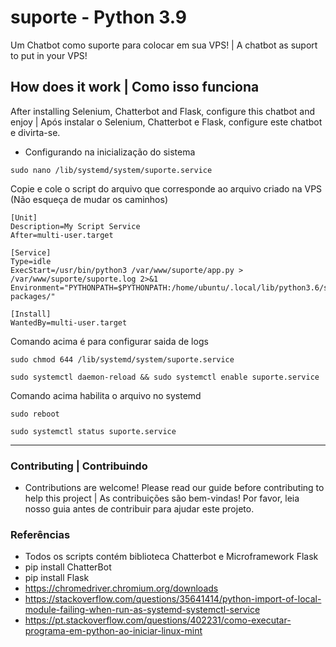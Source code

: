 # suporte - Python 3.9
Um Chatbot como suporte para colocar em sua VPS! | A chatbot as suport to put in your VPS!

## How does it work | Como isso funciona
After installing Selenium, Chatterbot and Flask, configure this chatbot and enjoy | Após instalar o Selenium, Chatterbot e Flask, configure este chatbot e divirta-se.

* Configurando na inicialização do sistema
```
sudo nano /lib/systemd/system/suporte.service
```
Copie e cole o script do arquivo que corresponde ao arquivo criado na VPS (Não esqueça de mudar os caminhos)
```
[Unit]
Description=My Script Service
After=multi-user.target

[Service]
Type=idle
ExecStart=/usr/bin/python3 /var/www/suporte/app.py > /var/www/suporte/suporte.log 2>&1
Environment="PYTHONPATH=$PYTHONPATH:/home/ubuntu/.local/lib/python3.6/site-packages/"

[Install]
WantedBy=multi-user.target
```
Comando acima é para configurar saida de logs
```
sudo chmod 644 /lib/systemd/system/suporte.service
```
```
sudo systemctl daemon-reload && sudo systemctl enable suporte.service
```
Comando acima habilita o arquivo no systemd
```
sudo reboot
```
```
sudo systemctl status suporte.service
```
-----------------------------------------------
### Contributing | Contribuindo
* Contributions are welcome! Please read our guide before contributing to help this project | As contribuições são bem-vindas! Por favor, leia nosso guia antes de contribuir para ajudar este projeto.
### Referências
* Todos os scripts contém biblioteca Chatterbot e Microframework Flask
* pip install ChatterBot
* pip install Flask
* https://chromedriver.chromium.org/downloads
* https://stackoverflow.com/questions/35641414/python-import-of-local-module-failing-when-run-as-systemd-systemctl-service
* https://pt.stackoverflow.com/questions/402231/como-executar-programa-em-python-ao-iniciar-linux-mint
